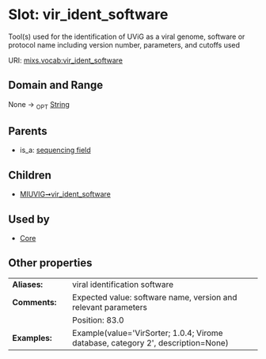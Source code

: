 
# Slot: vir_ident_software


Tool(s) used for the identification of UViG as a viral genome, software or protocol name including version number, parameters, and cutoffs used

URI: [mixs.vocab:vir_ident_software](https://w3id.org/mixs/vocab/vir_ident_software)


## Domain and Range

None ->  <sub>OPT</sub> [String](types/String.md)

## Parents

 *  is_a: [sequencing field](sequencing_field.md)

## Children

 *  [MIUVIG➞vir_ident_software](MIUVIG_vir_ident_software.md)

## Used by

 * [Core](Core.md)

## Other properties

|  |  |  |
| --- | --- | --- |
| **Aliases:** | | viral identification software |
| **Comments:** | | Expected value: software name, version and relevant parameters |
|  | | Position: 83.0 |
| **Examples:** | | Example(value='VirSorter; 1.0.4; Virome database, category 2', description=None) |

